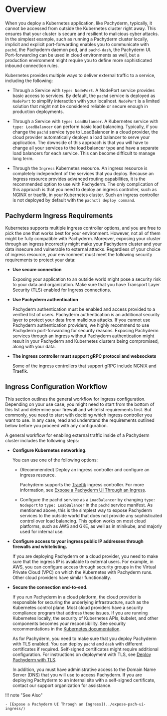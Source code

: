 # Overview

When you deploy a Kubernetes application, like Pachyderm, typically, it cannot
be accessed from outside the Kubernetes cluster right away. This ensures that
your cluster is secure and resilient to malicious cyber attacks. In the
simplest example, such as running a Pachyderm cluster locally, implicit and
explicit port-forwarding enables you to communicate with `pachd`, the Pachyderm
daemon pod, and `pachd-dash`, the Pachyderm UI. Port-forwarding can be used in
cloud environments as well, but a production environment might require you to
define more sophisticated inbound connection rules.

Kubernetes provides multiple ways to deliver external traffic to a service,
including the following:

* Through a Service with `type: NodePort`. A NodePort service provides basic
access to services. By default, the `pachd` service is deployed as `NodePort`
to simplify interaction with your localhost. `NodePort` is a limited solution
that might not be considered reliable or secure enough in production
deployments. 

* Through a Service with `type: LoadBalancer`. A Kubernetes service with
`type: LoadBalancer` can perform basic load balancing. Typically, if you
change the `pachd` service type to LoadBalancer in a cloud provider, the
cloud provider automatically deploys a load balancer to serve your
application. The downside of this approach is that you will have to change
all your services to the load balancer type and have a separate load
balancers for each service. This can become difficult to manage long term.

* Through the `Ingress` Kubernetes resource. An ingress resource is
completely independent of the services that you deploy. Because an Ingress
resource provides advanced routing capabilities, it is the recommended option
to use with Pachyderm. The only complication of this approach is that you need
to deploy an ingress controller, such as NGINX or traefik, in your Kubernetes
cluster. Such an ingress controller is not deployed by default with the
`pachctl deploy command`.

## Pachyderm Ingress Requirements

Kubernetes supports multiple ingress controller options, and you are free to
pick the one that works best for your environment. However, not all of them
might be fully compatible with Pachyderm. Moreover, exposing your cluster
through an ingress incorrectly might make your Pachyderm cluster and your
data insecure and vulnerable to external attacks. Regardless of your
choice of ingress resource, your environment must meet the
following security requirements to protect your data:

* **Use secure connection**

  Exposing your application to an outside world might pose a security
  risk to your data and organization. Make sure that you have Transport
  Layer Security (TLS) enabled for Ingress connections.

* **Use Pachyderm authentication**

  Pachyderm authentication must be enabled and access provided to a
  verified list of users. Pachyderm authentication is an additional
  security layer to protect your data from malicious attacks.
  If you cannot use Pachyderm authentication providers, we highly recommend to
  use Pachyderm port-forwarding for security reasons. Exposing Pachyderm
  services through an ingress without Pachyderm authentication might result in
  your Pachyderm and Kubernetes clusters being compromised, along with your data.

* **The ingress controller must support gRPC protocol and websockets**

  Some of the ingress controllers that support gRPC include NGNIX and Traefik.

## Ingress Configuration Workflow

This section outlines the general workflow for ingress configuration.
Depending on your use case, you might need to start from the bottom of
this list and determine your firewall and whitelist requirements first.
But commonly, you need to start with deciding which ingress controller
you want to use. In any case, read and understand the requirements
outlined below before you proceed with any configuration.

A general workflow for enabling external traffic inside of a Pachyderm
cluster includes the following steps:

* **Configure Kubernetes networking.**

  You can use one of the following options:

  * (Recommended) Deploy an ingress controller and configure an ingress
  resource.

    Pachyderm supports the [Traefik](https://docs.traefik.io/)
    ingress controller. For more information, see
    [Expose a Pachyderm UI Through an Ingress](../expose-pach-ui-ingress/).

  * Configure the pachd service as a `LoadBalancer` by changing 
  `type: Nodeport` to `type: LoabBalancer` in the `pachd` service
  manifest. As mentioned above, this is the simplest way to expose
  Pachyderm services to the outside world that does not provide
  any sophisticated control over load balancing. This option works
  on most cloud platforms, such as AWS and GKE, as well as in
  minikube, and majorly used for internal use.

* **Configure access to your ingress public IP addresses through firewalls
and whitelisting.**

  If you are deploying Pachyderm on a cloud provider, you need to make sure
  that the ingress IP is available to external users. For example, in AWS, you can
  configure access through security groups in the Virtual Private Cloud (VPC)
  on which the Kubernetes with Pachyderm runs. Other cloud providers have
  similar functionality.

* **Secure the connection end-to-end.**

  If you run Pachyderm in a cloud platform, the cloud provider is responsible
  for securing the underlying infrastructure, such as the Kubernetes control
  plane. Most cloud providers have a security compliance program that address
  these issues. If you are running Kubernetes locally, the security of
  Kubernetes APIs, kubelet, and other components becomes your responsibility.
  See security recommendations in the [Kubernetes documentation](https://kubernetes.io/docs/tasks/administer-cluster/securing-a-cluster/). 

  As for Pachyderm, you need to make sure that you deploy Pachyderm with
  TLS enabled. You can deploy `pachd` and `dash` with different certificates
  if required. Self-signed certificates might require additional configuration.
  For instructions on deployment with TLS, see [Deploy Pachyderm with TLS](https://docs.pachyderm.com/latest/deploy-manage/deploy/deploy_w_tls/).

  In addition, you must have administrative access to the Domain Name
  Server (DNS) that you will use to access Pachyderm. If you are deploying
  Pachyderm to an internal site with a self-signed certificate, contact our
  support organization for assistance.

!!! note "See Also"

    - [Expose a Pachyderm UI Through an Ingress](../expose-pach-ui-ingress/)
